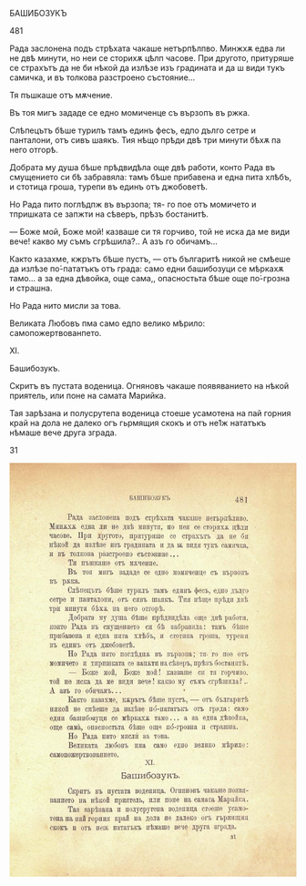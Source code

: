 ﻿БАШИБОЗУКЪ

481

Рада заслонена подъ стрѣхата чакаше нетърпѣлпво. Минжхѫ едва ли не двѣ минути, но неи се сторихѫ цѣлп часове. При другото, притуряше се страхътъ да не би нѣкой да излѣзе изъ градината и да ш види тукъ самичка, и въ толкова разстроено състояние...

Тя пъшкаше отъ мѫчение.

Въ тоя мигъ зададе се едно момиченце съ вързопъ въ ржка.

Слѣпецътъ бѣше турилъ тамъ единъ фесъ, едпо дълго сетре и панталони, отъ сивъ шаякъ. Тия нѣщо прѣди двѣ три минути бѣхѫ па него отгорѣ.

Добрата му душа бѣше прѣдвидѣла още двѣ работи, конто Рада въ смущението си бѣ забравяла: тамъ бѣше прибавена и една пита хлѣбъ, и стотица гроша, турепи въ единъ отъ джобоветѣ.

Но Рада пито поглѣдпж въ вързопа; тя- го пое отъ момичето и тпришката се запжти на сѣверъ, прѣзъ бостанитѣ.

— Боже мой, Боже мой! казваше си тя горчиво, той не иска да ме види вече! какво му съмъ сгрѣшила?.. А азъ го обичамъ...

Както казахме, кжрътъ бѣше пустъ, — отъ българитѣ никой не смѣеше да излѣзе по́-пататъкъ отъ града: само едни башибозуци се мѣркахѫ тамо... а за една дѣвойка, още сама,, опасностьта бѣше още по́-грозна и страшна.

Но Рада нито мисли за това.

Великата Любовъ пма само едпо велико мѣрило: самопожертвованпето.

XI.

Башибозукъ.

Скритъ въ пустата воденица. Огняновъ чакаше появяванието на нѣкой приятель, или поне на самата Марийка.

Тая зарѣзана и полусрутепа воденица стоеше усамотена на пай горния край на дола не далеко огъ гьрмящия скокъ и отъ не1ж нататъкъ нѣмаше вече друга зграда.

31

![original](../images/534.jpg)


